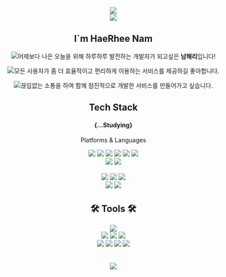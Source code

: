 <div align=center>
	<img src="https://capsule-render.vercel.app/api?type=waving&color=80ED99&height=200&section=header&text=HaeRhee%20Github!&fontSize=50" />	
<div align="center"> <a href="https://ahahahangstudy.tistory.com/" target="_blank"><img src="https://img.shields.io/badge/Tistory-FFFFFF?style=flat&logo=Tistory&logoColor=black"/></a></div>

<div>
<h2>I`m HaeRhee Nam</h2>
    <p><strong> <img src="https://img.shields.io/badge/Positive-06B6D4?style=for-the-badge"></strong>어제보다 나은 오늘을 위해 하루하루 발전하는 개발자가 되고싶은 <strong>남해리</strong>입니다!</p>
    <p><strong> <img src="https://img.shields.io/badge/Enjoyment-CFF09E?style=for-the-badge"></strong>모든 사용자가 좀 더 효율적이고 편리하게 이용하는 서비스를 제공하길 좋아합니다. </p>
    <p><strong> <img src="https://img.shields.io/badge/Constant Communication-F7DF1E?style=for-the-badge"></strong>끊임없는 소통을 하며 함께 점진적으로 개발한 서비스를 만들어가고 싶습니다.</p>
</div>
<div align=center>
	<h2>Tech Stack </h2>
    <h4>{...Studying}</h4>
	<p>Platforms & Languages </p>
</div>
<div align="center">
    	 <img src="https://img.shields.io/badge/JavaScript-F7DF1E?style=for-the-badge&logo=JavaScript&logoColor=black">
    <img src="https://img.shields.io/badge/React-61DAFB?style=for-the-badge&logo=React&logoColor=black"/>
          <img src="https://img.shields.io/badge/Axios-5A29E4?style=for-the-badge&logo=Axios&logoColor=white"/>
    <img src="https://img.shields.io/badge/Redux-764ABC?style=for-the-badge&logo=Redux&logoColor=white">
    <img src="https://img.shields.io/badge/ReduxToolkit-764ABC?style=for-the-badge&logo=Redux&logoColor=white">
    <img src="https://img.shields.io/badge/React Router-CA4245?style=for-the-badge&logo=React Router&logoColor=white">
<br/>
    <img src="https://img.shields.io/badge/styled-components-DB7093?style=for-the-badge&logo=styled-components&logoColor=white">
    <img src="https://img.shields.io/badge/Tailwind CSS-06B6D4?style=for-the-badge&logo=Tailwind CSS&logoColor=white"/>
<br/>
<br/>
    <img src="https://img.shields.io/badge/HTML5-E34F26?style=for-the-badge&logo=HTML5&logoColor=white" />
    <img src="https://img.shields.io/badge/CSS3-1572B6?style=for-the-badge&logo=CSS3&logoColor=white" />
    <img src="https://img.shields.io/badge/jQuery-0769AD?style=for-the-badge&logo=jQuery&logoColor=white" />
<br/>
    <img src="https://img.shields.io/badge/Bootstrap-7952B3?style=for-the-badge&logo=Bootstrap&logoColor=white" />
    <img src="https://img.shields.io/badge/-Git-F05032?style=for-the-badge&logo=git&logoColor=ffffff">
<br />



<div align=center>
	<h2>🛠 Tools 🛠</h2>
</div>
<div align=center>
    <img src="https://img.shields.io/badge/Visual%20Studio%20Code-007ACC?style=flat&logo=VisualStudioCode&logoColor=white" />
<br/>
    <img src="https://img.shields.io/badge/Vercel-000000?style=for-the-badge&logo=Vercel&logoColor=white">
    <img src="https://img.shields.io/badge/Heroku-430098?style=for-the-badge&logo=Heroku&logoColor=white">
    <img src="https://img.shields.io/badge/AWS-232F3E?style=for-the-badge&logo=AmazonAWS&logoColor=white" />
<br/>
    <img src="https://img.shields.io/badge/Slack-4A154B?style=for-the-badge&logo=Slack&logoColor=white">
    <img src="https://img.shields.io/badge/GitHub-181717?style=for-the-badge&logo=GitHub&logoColor=white" />
    <img src="https://img.shields.io/badge/Notion-FFFFFF?style=for-the-badge&logo=Notion&logoColor=black">
    <img src="https://img.shields.io/badge/Figma-F24E1E?style=for-the-badge&logo=Figma&logoColor=white">
</div>
<br/>
<br/>

<div align=center>	
    <img src="https://github-readme-stats.vercel.app/api?username=NSunR&show_icons=true">
</div>
